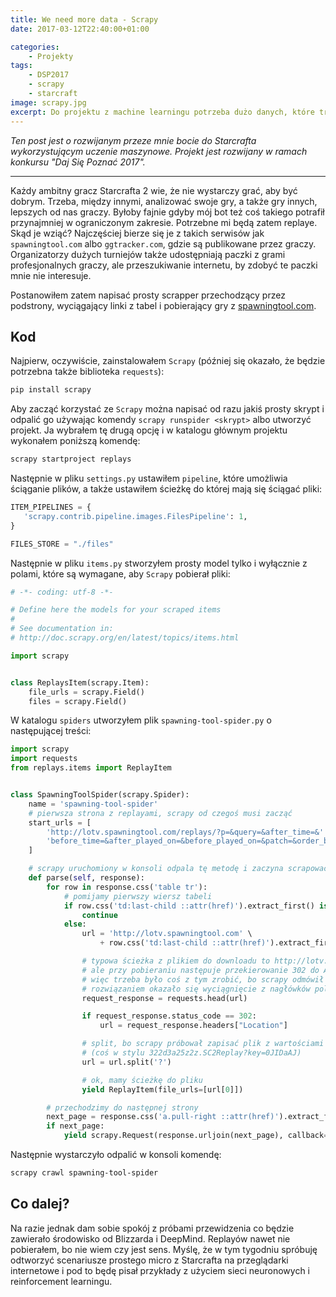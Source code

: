 ```yaml
---
title: We need more data - Scrapy
date: 2017-03-12T22:40:00+01:00

categories:
    - Projekty
tags:
    - DSP2017
    - scrapy
    - starcraft
image: scrapy.jpg
excerpt: Do projektu z machine learningu potrzeba dużo danych, które trzeba jakoś zdobyć. Dzisiaj o wykorzystaniu biblioteki Scrapy do tego celu.
---
```

*Ten post jest o rozwijanym przeze mnie bocie do Starcrafta wykorzystującym uczenie maszynowe. Projekt jest rozwijany w ramach konkursu "Daj Się Poznać 2017".*

---

Każdy ambitny gracz Starcrafta 2 wie, że nie wystarczy grać, aby być dobrym. Trzeba, między innymi, analizować swoje gry, a także gry innych, lepszych od nas graczy. Byłoby fajnie gdyby mój bot też coś takiego potrafił przynajmniej w ograniczonym zakresie. Potrzebne mi będą zatem replaye. Skąd je wziąć? Najczęściej bierze się je z takich serwisów jak `spawningtool.com` albo `ggtracker.com`, gdzie są publikowane przez graczy. Organizatorzy dużych turniejów także udostępniają paczki z grami profesjonalnych graczy, ale przeszukiwanie internetu, by zdobyć te paczki mnie nie interesuje.

Postanowiłem zatem napisać prosty scrapper przechodzący przez podstrony, wyciągający linki z tabel i pobierający gry z [spawningtool.com](http://lotv.spawningtool.com/replays/).

## Kod

Najpierw, oczywiście, zainstalowałem `Scrapy` (później się okazało, że będzie potrzebna także biblioteka `requests`):

```sh
pip install scrapy
```

Aby zacząć korzystać ze `Scrapy` można napisać od razu jakiś prosty skrypt i odpalić go używając komendy `scrapy runspider <skrypt>` albo utworzyć projekt. Ja wybrałem tę drugą opcję i w katalogu głównym projektu wykonałem poniższą komendę:

```sh
scrapy startproject replays
```

Następnie w pliku `settings.py` ustawiłem `pipeline`, które umożliwia ściąganie plików, a także ustawiłem ścieżkę do której mają się ściągać pliki:

```python
ITEM_PIPELINES = {
   'scrapy.contrib.pipeline.images.FilesPipeline': 1,
}

FILES_STORE = "./files"
```

Następnie w pliku `items.py` stworzyłem prosty model tylko i wyłącznie z polami, które są wymagane, aby `Scrapy` pobierał pliki:

```python
# -*- coding: utf-8 -*-

# Define here the models for your scraped items
#
# See documentation in:
# http://doc.scrapy.org/en/latest/topics/items.html

import scrapy


class ReplaysItem(scrapy.Item):
    file_urls = scrapy.Field()
	files = scrapy.Field()
```

W katalogu `spiders` utworzyłem plik `spawning-tool-spider.py` o następującej treści:

```python
import scrapy
import requests
from replays.items import ReplayItem


class SpawningToolSpider(scrapy.Spider):
    name = 'spawning-tool-spider'
    # pierwsza strona z replayami, scrapy od czegoś musi zacząć
    start_urls = [
        'http://lotv.spawningtool.com/replays/?p=&query=&after_time=&'
        'before_time=&after_played_on=&before_played_on=&patch=&order_by='
    ]

    # scrapy uruchomiony w konsoli odpala tę metodę i zaczyna scrapować
    def parse(self, response):
        for row in response.css('table tr'):
            # pomijamy pierwszy wiersz tabeli
            if row.css('td:last-child ::attr(href)').extract_first() is None:
                continue
            else:
                url = 'http://lotv.spawningtool.com' \
                    + row.css('td:last-child ::attr(href)').extract_first()

                # typowa ścieżka z plikiem do downloadu to http://lotv.spawningtool.com/<liczba>/download/
                # ale przy pobieraniu następuje przekierowanie 302 do Amazona,
                # więc trzeba było coś z tym zrobić, bo scrapy odmówił posłuszeństwa
                # rozwiązaniem okazało się wyciągnięcie z nagłówków pola Location, czyli właściwego adresu
                request_response = requests.head(url)

                if request_response.status_code == 302:
                    url = request_response.headers["Location"]

                # split, bo scrapy próbował zapisać plik z wartościami pól GET
                # (coś w stylu 322d3a25z2z.SC2Replay?key=0JIDaAJ)
                url = url.split('?')

                # ok, mamy ścieżkę do pliku
                yield ReplayItem(file_urls=[url[0]])

        # przechodzimy do następnej strony
        next_page = response.css('a.pull-right ::attr(href)').extract_first()
        if next_page:
            yield scrapy.Request(response.urljoin(next_page), callback=self.parse)
```


Następnie wystarczyło odpalić w konsoli komendę:

```sh
scrapy crawl spawning-tool-spider
```

## Co dalej?

Na razie jednak dam sobie spokój z próbami przewidzenia co będzie zawierało środowisko od Blizzarda i DeepMind. Replayów nawet nie pobierałem, bo nie wiem czy jest sens. Myślę, że w tym tygodniu spróbuję odtworzyć scenariusze prostego micro z Starcrafta na przeglądarki internetowe i pod to będę pisał przykłady z użyciem sieci neuronowych i reinforcement learningu.